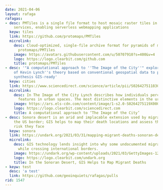 ```yaml
---
date: 2021-04-06
layout: rafaga
rafagas:
- desc: PMTiles is a single file format to host mosaic raster tiles in simple storage
    services, enabling serverless webmapping applications
  keyw: tiles
  link: https://github.com/protomaps/PMTiles
  microlink:
    desc: Cloud-optimized, single-file archive format for pyramids of map tiles -
      protomaps/PMTiles
    image: https://avatars.githubusercontent.com/u/50707910?s=400&v=4
    logo: https://logo.clearbit.com/github.com
    title: protomaps/PMTiles
- desc: '"A computational approach to ''The Image of the City''" explores the reformulation
    of Kevin Lynch''s theory based on conventional geospatial data to produce a quantitative
    synthesis GIS-ready'
  keyw: cities
  link: https://www.sciencedirect.com/science/article/pii/S0264275118309776
  microlink:
    desc: In The Image of the City Lynch describes how individuals perceive and recall
      features in urban spaces. The most distinctive elements in the urban land…
    image: https://ars.els-cdn.com/content/image/1-s2.0-S0264275119X00037-cov150h.gif
    logo: https://logo.clearbit.com/sciencedirect.com
    title: A computational approach to ‘The Image of the City’
- desc: Sonora desert is an arid and implacable extension used by migrants to cross
    the US border; GIS helps to map their death locations and assess the significant
    risk they face
  keyw: sonora
  link: https://undark.org/2021/03/31/mapping-migrant-deaths-sonoran-desert/
  microlink:
    desc: GIS technology lends insight into why some undocumented migrants perish
      while crossing international borders.
    image: https://undark.org/wp-content/uploads/2021/03/GettyImages-1299631764-crop.jpg
    logo: https://logo.clearbit.com/undark.org
    title: In the Sonoran Desert, GIS Helps to Map Migrant Deaths
- keyw: test
  desc: 'a test'
  link: https://github.com/geoinquiets/rafagas/pulls
rid: 1547
---
```

